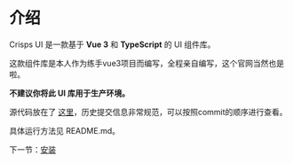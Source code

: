 # 介绍

Crisps UI 是一款基于 **Vue 3** 和 **TypeScript** 的 UI 组件库。

这款组件库是本人作为练手vue3项目而编写，全程亲自编写，这个官网当然也是啦。

**不建议你将此 UI 库用于生产环境。**

源代码放在了 [这里](https://github.com/missxiaolin/vue3_ele)，历史提交信息非常规范，可以按照commit的顺序进行查看。

具体运行方法见 README.md。

下一节：[安装](#/doc/install)
